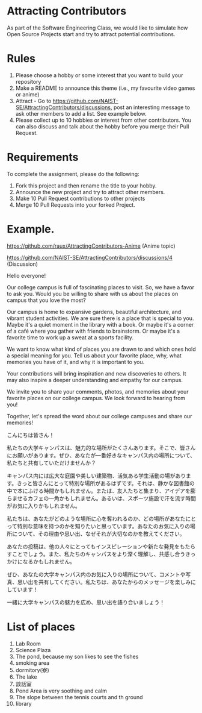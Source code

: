# Attracting Contributors
As part of the Software Engineering Class, we would like to simulate how Open Source Projects start and try to attract potential contributions.

# Rules

1. Please choose a hobby or some interest that you want to build your repository
2. Make a README to announce this theme (i.e., my favourite video games or anime)
3. Attract - Go to https://github.com/NAIST-SE/AttractingContributors/discussions, post an interesting message to ask other members to add a list. See example below.
4. Please collect up to 10 hobbies or interest from other contributors. You can also discuss and talk about the hobby before you merge their Pull Request.

# Requirements
To complete the assignment, please do the following:
1. Fork this project and then rename the title to your hobby. 
2. Announce the new project and try to attract other members.
3. Make 10 Pull Request contributions to other projects
4. Merge 10 Pull Requests into your forked Project.

# Example. 
https://github.com/raux/AttractingContributors-Anime (Anime topic)

https://github.com/NAIST-SE/AttractingContributors/discussions/4 (Discussion)

Hello everyone!

Our college campus is full of fascinating places to visit. So, we have a favor to ask you. Would you be willing to share with us about the places on campus that you love the most?

Our campus is home to expansive gardens, beautiful architecture, and vibrant student activities. We are sure there is a place that is special to you. Maybe it's a quiet moment in the library with a book. Or maybe it's a corner of a café where you gather with friends to brainstorm. Or maybe it's a favorite time to work up a sweat at a sports facility.

We want to know what kind of places you are drawn to and which ones hold a special meaning for you. Tell us about your favorite place, why, what memories you have of it, and why it is important to you.

Your contributions will bring inspiration and new discoveries to others. It may also inspire a deeper understanding and empathy for our campus.

We invite you to share your comments, photos, and memories about your favorite places on our college campus. We look forward to hearing from you!

Together, let's spread the word about our college campuses and share our memories!

こんにちは皆さん！

私たちの大学キャンパスは、魅力的な場所がたくさんあります。そこで、皆さんにお願いがあります。ぜひ、あなたが一番好きなキャンパス内の場所について、私たちと共有していただけませんか？

キャンパス内には広大な庭園や美しい建築物、活気ある学生活動の場があります。きっと皆さんにとって特別な場所があるはずです。それは、静かな図書館の中で本にふける時間かもしれません。または、友人たちと集まり、アイデアを膨らませるカフェの一角かもしれません。あるいは、スポーツ施設で汗を流す時間がお気に入りかもしれません。

私たちは、あなたがどのような場所に心を奪われるのか、どの場所があなたにとって特別な意味を持つのかを知りたいと思っています。あなたのお気に入りの場所について、その理由や思い出、なぜそれが大切なのかを教えてください。

あなたの投稿は、他の人々にとってもインスピレーションや新たな発見をもたらすことでしょう。また、私たちのキャンパスをより深く理解し、共感し合うきっかけになるかもしれません。

ぜひ、あなたの大学キャンパス内のお気に入りの場所について、コメントや写真、思い出を共有してください。私たちは、あなたからのメッセージを楽しみにしています！

一緒に大学キャンパスの魅力を広め、思い出を語り合いましょう！

# List of places
1. Lab Room
2. Science Plaza
3. The pond, because my son likes to see the fishes
4. smoking area
5. dormitory(寮)
6. The lake
7. 談話室
8. Pond Area is very soothing and calm
9. The slope between the tennis courts and th ground
10. library
